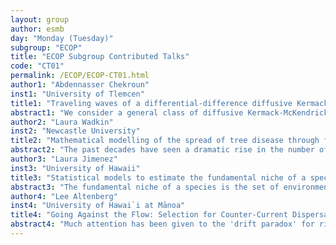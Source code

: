 ```yaml
---
layout: group
author: esmb
day: "Monday (Tuesday)"
subgroup: "ECOP"
title: "ECOP Subgroup Contributed Talks"
code: "CT01"
permalink: /ECOP/ECOP-CT01.html
author1: "Abdennasser Chekroun"
inst1: "University of Tlemcen"
title1: "Traveling waves of a differential-difference diffusive Kermack-McKendrick epidemic model with age-structured protection phase"
abstract1: "We consider a general class of diffusive Kermack-McKendrick SIR epidemic models with an age-structured protection phase with limited duration, for example due to vaccination or drugs with temporary immunity. A saturated incidence rate is also considered which is more realistic than the bilinear rate. The characteristics method reduces the model to a coupled system of a reaction-diffusion equation and a continuous difference equation with a time-delay and a nonlocal spatial term caused by individuals moving during their protection phase. We study the existence and non-existence of non-trivial traveling wave solutions. We get almost complete information on the threshold and the minimal wave speed that describes the transition between the existence and non-existence of non-trivial traveling waves that indicate whether the epidemic can spread or not. We discuss how model parameters, such as protection rates, affect the minimal wave speed. The difficulty of our model is to combine a reaction-diffusion system with a continuous difference equation. We deal with our problem mainly by using Schauder's fixed point theorem. More precisely, we reduce the problem of the existence of non-trivial traveling wave solutions to the existence of an admissible pair of upper and lower solutions."
author2: "Laura Wadkin"
inst2: "Newcastle University"
title2: "Mathematical modelling of the spread of tree disease through forests"
abstract2: "The past decades have seen a dramatic rise in the number of emerging diseases of plants and trees across the world. These diseases threaten the survival of native trees and have huge social, economic, and environmental impacts. The Department for Environmental, Food and Rural Affairs have highlighted the importance of mathematical modelling in developing robust management policies to minimise the impacts of these threats. We are working to mathematically model the spread of tree diseases, using a combination of agent-based models, partial differential equations, and statistical inference techniques. The aim is to combine local lattice modelling approaches with global continuum models to perform systemic modelling and parameter inference of past and present tree epidemics in the mainland UK. The results can be used to deepen our understanding of the process of tree disease spread and crucially, explore intervention and management strategies to find the best methods of stopping the disease spread."
author3: "Laura Jimenez"
inst3: "University of Hawaii"
title3: "Statistical models to estimate the fundamental niche of a species using occurrence data"
abstract3: "The fundamental niche of a species is the set of environmental conditions that allow the species to survive in the absence of biotic interactions and dispersal limitations. Estimating the center (i.e., the optimal environmental conditions for the species) and extent of the fundamental niche is of great importance when the fitted models are used to predict the effects of climate change on the geographic distribution of the species. However, most of the existing approaches to estimate niches use occurrence samples that are biased, and often fit complex models that are not a biologically realistic representation of the fundamental niche' border. Occurrence samples come from the realized niche (a subset of the fundamental niche that includes biotic interactions and dispersal limitations) and may not represent the full environmental potentiality of a species; samples may be biased towards well-represented regions of niche space. I will present two new models to estimate the fundamental niche of a species that use occurrence data and assume a simple, biologically realistic shape for the fundamental niche. I will show how to incorporate known tolerance ranges for the species into the models and how to account for environmental biases in the samples."
author4: "Lee Altenberg"
inst4: "University of Hawai`i at Mānoa"
title4: "Going Against the Flow: Selection for Counter-Current Dispersal in Gyres"
abstract4: "Much attention has been given to the 'drift paradox' for river organisms: how populations in streams can maintain themselves despite being constantly swept downstream.  Here we shall consider a different situation:  where circular currents produce time-irreversible dispersal dynamics.  We will see that when there is environmentally produced cyclical dispersal among habitats with spatial variability in quality, organisms that disperse against the cyclical flows will have an aggregate population growth advantage.  These results are obtained by applying some classical results from spectral theory, including theorems by Karlin and Levinger.  Temporal variation in habitat quality or dispersal is not addressed.  Open problems for further work include the degree to which these result extend to dispersal that is only partially or approximately counter-current.  The widespread occurrence of positive rheotaxis among ocean organisms may conceivably be a manifestation of these selection dynamics."
---
```

